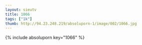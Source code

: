```yaml
--- 
layout: sieutv
title: 1066
tags: ["1k"]
thumb: http://94.23.248.219/absoluporn-1/image/002/1066.jpg
---
```

{% include absoluporn key="1066" %} 
